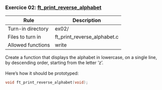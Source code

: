 ### Exercice 02: [ft_print_reverse_alphabet](https://github.com/silvagomez/42piscine/blob/main/C_00/ex02/ft_print_reverse_alphabet.c)

| Rule              | Description                 |
| ----------------- | --------------------------- |
| Turn-in directory | ex02/                       |
| Files to turn in  | ft_print_reverse_alphabet.c |
| Allowed functions | write                       |

Create a function that displays the alphabet in lowercase, on a single line, by
descending order, starting from the letter ’z’.
<br><br>
Here’s how it should be prototyped:
```c
void ft_print_reverse_alphabet(void);
```
